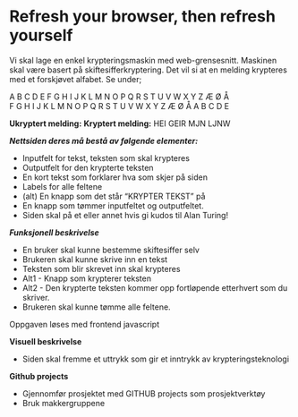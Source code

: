 # Refresh your browser, then refresh yourself

Vi skal lage en enkel krypteringsmaskin med web-grensesnitt. Maskinen skal være basert på skiftesifferkryptering. Det vil si at en melding krypteres med et forskjøvet alfabet. Se under;

A  B  C  D  E  F  G  H  I  J  K  L  M  N  O  P  Q  R  S  T  U  V  W  X  Y  Z  Æ  Ø  Å  
F  G  H  I  J  K  L  M  N  O  P  Q  R  S  T  U  V  W  X  Y  Z  Æ  Ø  Å  A  B  C  D  E

**Ukryptert melding:**		**Kryptert melding:**
  HEI GEIR					        MJN LJNW


***Nettsiden deres må bestå av følgende elementer:***

- Inputfelt for tekst, teksten som skal krypteres
- Outputfelt for den krypterte teksten
- En kort tekst som forklarer hva som skjer på siden
- Labels for alle feltene
- (alt) En knapp som det står “KRYPTER TEKST” på
- En knapp som tømmer inputfeltet og outputfeltet.
- Siden skal på et eller annet hvis gi kudos til Alan Turing!

***Funksjonell beskrivelse***
- En bruker skal kunne bestemme skiftesiffer selv
- Brukeren skal kunne skrive inn en tekst
- Teksten som blir skrevet inn skal krypteres
- Alt1 - Knapp som krypterer teksten 
- Alt2 - Den krypterte teksten kommer opp fortløpende etterhvert som du skriver.
- Brukeren skal kunne tømme alle feltene.

Oppgaven løses med frontend javascript

**Visuell beskrivelse**
- Siden skal fremme et uttrykk som gir et inntrykk av krypteringsteknologi

**Github projects**
- Gjennomfør prosjektet med GITHUB projects som prosjektverktøy
- Bruk makkergruppene


